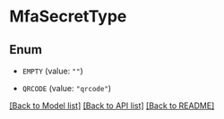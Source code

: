 # MfaSecretType

## Enum


* `EMPTY` (value: `""`)

* `QRCODE` (value: `"qrcode"`)


[[Back to Model list]](../README.md#documentation-for-models) [[Back to API list]](../README.md#documentation-for-api-endpoints) [[Back to README]](../README.md)


